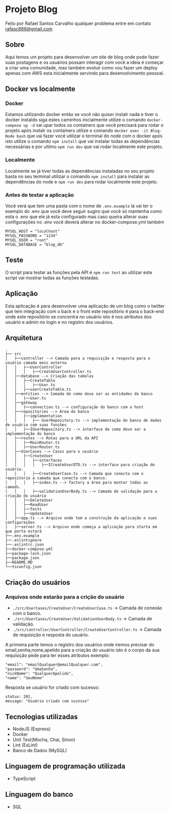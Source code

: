 # Projeto Blog

Feito por Rafael Santos Carvalho qualquer problema entre em contato rafasc866@gmail.com

## Sobre

Aqui temos um projeto para desenvolver um site de blog onde pode fazer suas postagens e os usuários
possam interagir com você a ideia é começar a criar uma comunidade, mas também evoluir como vou fazer um deploy apenas com AWS esta inicialmente servindo para desenvolvimento pessoal.

## Docker vs localmente

### Docker

Estamos utilizando docker então se você não quiser instalr nada e tiver o docker instaldo siga estes caminhos inicialmente utilize o comando `docker-compose up -d` vai upar todos os containers que você precisará para rodar o projeto após instalr os containers utilize o comando `docker exec -it Blog-Node bash` que vai fazer você utilizar o terminal do node com o docker após isto utilize o comando `npm install` que vai instalar todas as dependências necessárias e por ultimo `npm run dev` que vai rodar localmente este projeto.

### Localmente

Localmente se já tiver todas as dependências instaladas no seu projeto basta no seu terminal utilizar o comando `npm install` para instalar as dependências do node e `npm run dev` para rodar localmente este projeto.

### Antes de testar a aplicação

Você verá que tem uma pasta com o nome de `.env.example` lá vai ter o exemplo do .env que você deve seguir sugiro que você só mantenha como esta o .env que ele já esta configurado mas caso queira alterar suas configurações no .env você deverá alterar no docker-compose.yml também

```
MYSQL_HOST = "localhost"
MYSQL_PASSWORD = "1234"
MYSQL_USER = "root"
MYSQL_DATABASE = "blog_db"
```

## Teste

O script para testar as funções pela API é `npm run test` ao utilizar este script vai mostrar todas as funções testadas.

## Aplicação

Esta aplicação é para desenvolver uma aplicação de um blog como o twitter que tem integração com o back e o front este repositório é para o back-end onde este repositório se concentra no usuário isto é nos atributos dos usuário e admin no login e no registro dos usuários.

## Arquitetura
```
.
├── src
│   ├──controller --> Camada para a requisição e resposta para o usuário camada mais externa
│   │   ├──UserController
│   │   │   ├──CreateUserController.ts
│   ├──database --> Criação das tabelas
│   │   ├──CreateTable
│   │   │   ├──User.ts
│   │   ├──userCreateTable.ts
│   ├──entities --> Camada de como deve ser as entidades do banco
│   │   ├──User.ts
│   ├──gateway
│   │   ├──connection.ts --> configuração do banco com o host
│   ├──repositories --> Área do banco
│   │   ├──implementation
│   │   │   ├── UserRepository.ts --> implementação do banco de dados de usuário com suas funções
│   │   ├──IUserRepository.ts --> interface de como deve ser a implementação do banco
│   ├──routes --> Rotas para a URL da API
│   │   ├──MainRouter.ts
│   │   ├──UserRouter.ts
│   ├──UserCases --> Casos para o usuário
│   │   ├──CreateUser
│   │   │   ├──interfaces
│   │   │   │   ├──ICreateUserDTO.ts --> interface para criação do usuário.
│   │   │   ├──CreateUserCase.ts --> Camada que conecta com o repositorio a camada que conecta com o banco.
│   │   │   ├──index.ts --> factory a área para montar todas as camads.
│   │   │   ├──validationUserBody.ts --> Camada de validação para a criação do usuário
│   │   ├──DeleteUser
│   │   ├──ReadUser
│   │   ├──Tests
│   │   ├──UpdateUser
│   ├──app.ts --> Arquivo onde tem a construção da aplicação e suas configurações
│   ├──server.ts --> Arquivo onde começa a aplicação para starta em que porta estará
├──.env.example
├──.eslintignore
├──.eslintrc.json
├──docker-compose.yml
├──package-lock.json
├──package.json
├──README.MD
└──tsconfig.json
```
## Criação do usuários

### Arquivos onde estarão para a crição do usuário

- `./src/UserCases/CreateUser/CreateUserCase.ts` -> Camada de conexão com o banco.
- `./src/UserCases/CreateUser/ValidationUserBody.ts` -> Camada de validação.
- `./src/controller/UserController/CreateUserController.ts` -> Camada de requisição e resposta do usuário.

A primeira parte temos o registro dos usuários onde iremos precisar do email,senha,nome,apelido para a criação do usuário isto é o corpo da sua requisição pede para ter esses atributos exemplo:

```
"email": "emailQualquer@emailQualquer.com",
"password": "UmaSenha",
"nickName": "QualquerApelido",
"name": "SeuNome"
```
Resposta se usuário for criado com sucesso:

```
status: 201,
message: "Usuário criado com sucesso"
```

## Tecnologias utilizadas

- NodeJS (Express)
- Docker
- Unit Test(Mocha, Chai, Sinon)
- Lint (EsLint)
- Banco de Dados (MySQL)

## Linguagem de programação utilizada

- TypeScript

## Linguagem do banco

- SQL
